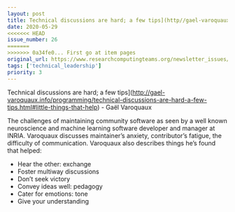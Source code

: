 ```yaml
---
layout: post
title: Technical discussions are hard; a few tips](http//gael-varoquaux.info/programming/technical-discussions-are-hard-a-few-tips.html#little-things-that-help) - Gaël Varoquaux
date: 2020-05-29
<<<<<<< HEAD
issue_number: 26
=======
>>>>>>> 0a34fe0... First go at item pages
original_url: https://www.researchcomputingteams.org/newsletter_issues/0026
tags: ['technical_leadership']
priority: 3
---
```


<!-- markdownlint-disable MD033 -->
<!-- markdownlint-disable MD041 -->
<!-- markdownlint-disable MD049 -->

Technical discussions are hard; a few tips](http://gael-varoquaux.info/programming/technical-discussions-are-hard-a-few-tips.html#little-things-that-help) - Gaël Varoquaux

The challenges of maintaining community software as seen by a well known neuroscience and machine learning software developer and manager at INRIA.  Varoquaux discusses maintainer’s anxiety, contributor’s fatigue, the difficulty of communication.  Varoquaux also describes things he’s found that helped:

* Hear the other: exchange
* Foster multiway discussions
* Don’t seek victory
* Convey ideas well: pedagogy
* Cater for emotions: tone
* Give your understanding
